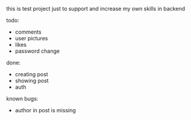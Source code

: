 this is test project just to support and increase my own skills in backend

todo:
- comments
- user pictures
- likes
- password change

done:
- creating post
- showing post
- auth

known bugs:
- author in post is missing
